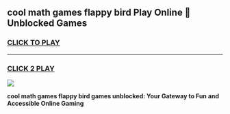 
## cool math games flappy bird Play Online 👋 Unblocked Games
<h3>
<a href="https://news.freeplayer.one?title=cool_math_games_flappy_bird&ref=17CMG">CLICK TO PLAY</a></h3>
<hr>

<h3>
<a href="https://news.freeplayer.one?title=cool_math_games_flappy_bird&ref=17CMG">CLICK 2 PLAY</a>
  
</h3>

<a href="https://news.freeplayer.one?title=cool_math_games_flappy_bird&ref=17CMG/"><img src="https://clearcache.store/games.png"></a>


**cool math games flappy bird games unblocked: Your Gateway to Fun and Accessible Online Gaming**
